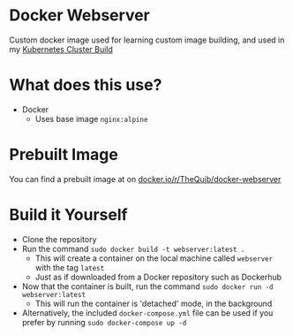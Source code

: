 # Docker Webserver
Custom docker image used for learning custom image building, and used in my [Kubernetes Cluster Build](https://github.com/TheQuib/k3s)

# What does this use?
 - Docker
   - Uses base image `nginx:alpine`

# Prebuilt Image
You can find a prebuilt image at on [docker.io/r/TheQuib/docker-webserver](http://docker.io/r/thequib/docker-webserver)

# Build it Yourself
 - Clone the repository
 - Run the command `sudo docker build -t webserver:latest .`
   - This will create a container on the local machine called `webserver` with the tag `latest`
   - Just as if downloaded from a Docker repository such as Dockerhub
 - Now that the container is built, run the command `sudo docker run -d webserver:latest`
   - This will run the container is 'detached' mode, in the background
 - Alternatively, the included `docker-compose.yml` file can be used if you prefer by running `sudo docker-compose up -d`